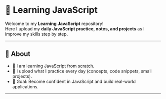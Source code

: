 # 🚀 Learning JavaScript  

Welcome to my **Learning JavaScript** repository!  
Here I upload my **daily JavaScript practice, notes, and projects** as I improve my skills step by step.  

---

## 📌 About  
- 🌱 I am learning JavaScript from scratch.  
- 📝 I upload what I practice every day (concepts, code snippets, small projects).  
- 🎯 Goal: Become confident in JavaScript and build real-world applications.  

---

  
